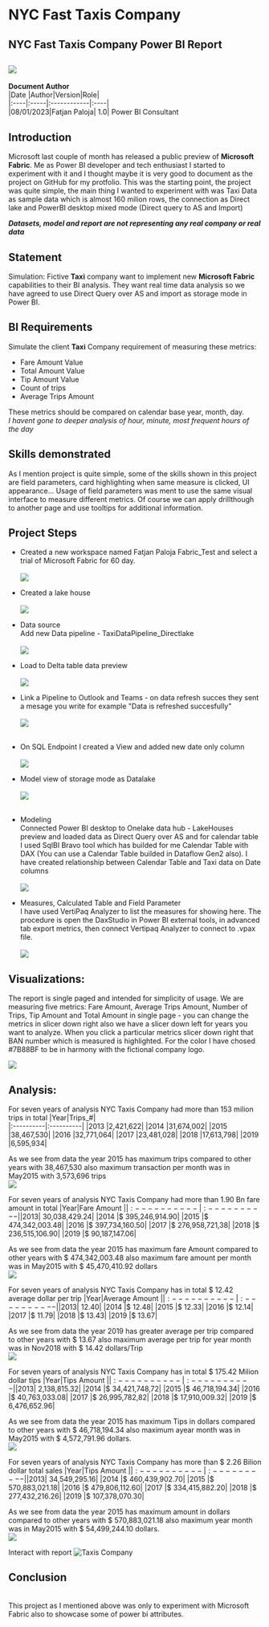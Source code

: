 
# **NYC Fast Taxis Company**
## **NYC Fast Taxis Company Power BI Report**

![](TaxiPhoto.jpg)
---
**Document Author**                                                   
|Date |Author|Version|Role|                   
|:----|:-----|:------------|:----|                                        
|08/01/2023|Fatjan Paloja| 1.0| Power BI Consultant 
## Introduction

Microsoft last couple of month has released a public preview of **Microsoft Fabric**. Me as Power BI developer and tech enthusiast I started to experiment with it and I thought maybe it is very good to document as the project on GitHub for my protfolio. This was the starting point, the project was quite simple, the main thing I wanted to experiment with was Taxi Data as sample data which is almost 160 milion rows, the connection as Direct lake and PowerBI desktop mixed mode (Direct query to AS and Import)

**_Datasets, model and report are not representing any real company or real data_**

## Statement

Simulation:
Fictive **Taxi** company want to implement new **Microsoft Fabric** capabilities to their BI analysis. They want real time data analysis so we have agreed to use Direct Query over AS and import as storage mode in Power BI.
  
## BI Requirements

Simulate the client **Taxi** Company requirement of measuring these metrics:
- Fare Amount Value
- Total Amount Value
- Tip Amount Value
- Count of trips
- Average Trips Amount

These metrics should be compared on calendar base year, month, day.
<br />
_I havent gone to deeper analysis of hour, minute, most frequent hours of the day_
  
## Skills demonstrated

As I mention project is quite simple, some of the skills shown in this project are field parameters, card highlighting when same measure is clicked, UI appearance... Usage of field parameters was ment to use the same visual interface to measure different metrics. Of course we can apply drillthough to another page and use tooltips for additional information.
## Project Steps

- Created a new workspace named Fatjan Paloja Fabric_Test and select a trial of Microsoft Fabric for 60 day.
  <br />
  <br />
 ![](Workspace_settings.png)

- Created a lake house
  <br />
  <br />
 ![](LakeHouse.png)
- Data source
  <br />
  Add new Data pipeline - TaxiDataPipeline_Directlake
  <br />
  <br />
![](PipelineData.png)
- Load to Delta table data preview
  <br />
  <br />
  ![](DeltaTablePreview.png)

- Link a Pipeline to Outlook and Teams - on data refresh succes they sent a mesage you write for example "Data is refreshed succesfully"
  <br />
  <br />
  ![](PipelinetoTeams.png)
  <br />
  <br />
- On SQL Endpoint I created a View and added new date only column
  <br />
  <br />
  ![](SQl_endpoint.png)

- Model view of storage mode as Datalake
  <br />
  <br />
   ![](DirectLakePicture.png)
  <br />
  <br />

- Modeling
  <br />
  Connected Power BI desktop to Onelake data hub - LakeHouses preview and loaded data as Direct Query over AS and for calendar table I used SqlBI Bravo tool which has builded for me Calendar Table with DAX (You can use a Calendar Table builded in Dataflow Gen2 also). I have created relationship between Calendar Table and Taxi data on Date columns
  <br />
  <br />
![](DataModel.png)

- Measures, Calculated Table and Field Parameter
  <br />
  I have used VertiPaq Analyzer to list the measures for showing here. The procedure is open the DaxStudio in Power BI external tools, in advanced tab export metrics, then connect Vertipaq Analyzer to connect to .vpax file.
  <br />
  <br />
  ![](Measures.png)

## Visualizations:

  The report is single paged and intended for simplicity of usage. We are measuring five metrics: Fare Amount, Average Trips Amount, Number of Trips, Tip Amount and Total Amount in single page - you can change the metrics in slicer down right also we have a slicer down left for years you want to analyze.
When you click a particular metrics slicer down right that BAN number which is measured is highlighted. For the color I have chosed #7B88BF to be in harmony with the fictional company logo.
  <br />

  ![](GifTest.gif)
    <br />
 ## Analysis:
For seven years of analysis NYC Taxis Company had more than 153 milion trips in total
|Year|Trips_#|              
|:----------|:----------|
|2013   |2,421,622|
|2014  |31,674,002|
|2015  |38,467,530|
|2016  |32,771,064|
|2017  |23,481,028|
|2018  |17,613,798|
|2019   |6,595,934|
   
As we see from data the year 2015 has maximum trips compared to other years with 38,467,530 also maximum transaction per month was in May2015 with 
3,573,696 trips
<br /> 
![](TripsAnalysis.png)
 
For seven years of analysis NYC Taxis Company had more than 1.90 Bn fare amount in total
|Year|Fare Amount $|              
|:----------|:----------|
|2013   |$ 30,038,429.24|
|2014  |$ 395,246,914.90|
|2015  |$ 474,342,003.48|
|2016  |$ 397,734,160.50|
|2017  |$ 276,958,721,38|
|2018  |$ 236,515,106.90|
|2019  |$ 90,187,147.06|
   
As we see from data the year 2015 has maximum fare Amount compared to other years with $ 474,342,003.48 also maximum fare amount per month was in May2015 with $ 45,470,410.92 dollars
<br /> 
![](FareAmount.png)


For seven years of analysis NYC Taxis Company has in total $ 12.42 average dollar per trip
|Year|Average Amount $|              
|:----------|:----------|
|2013   |$ 12.40|
|2014   |$ 12.48|
|2015   |$ 12.33|
|2016   |$ 12.14|
|2017   |$ 11.79|
|2018   |$ 13.43|
|2019   |$ 13.67|
   
As we see from data the year 2019 has greater average per trip compared to other years with $ 13.67 also maximum average per trip for year month was in Nov2018 with $ 14.42 dollars/Trip
<br /> 
![](AverageTrips.png)


For seven years of analysis NYC Taxis Company has in total $ 175.42 Milion dollar tips
|Year|Tips Amount $|              
|:----------|:----------|
|2013   |$ 2,138,815.32|
|2014   |$ 34,421,748,72|
|2015   |$ 46,718,194.34|
|2016   |$ 40,763,033.08|
|2017   |$ 26,995,782,82|
|2018   |$ 17,910,009.32|
|2019   |$ 6,476,652.96|
   
As we see from data the year 2015 has maximum Tips in dollars compared to other years with $ 46,718,194.34 also maximum ayear month was in May2015 with $ 4,572,791.96 dollars.
<br /> 
![](Tips.png)


For seven years of analysis NYC Taxis Company has more than $ 2.26 Bilion dollar total sales
|Year|Tips Amount $|              
|:----------|:----------|
|2013   |$ 34,549,295.16|
|2014   |$ 460,439,902.70|
|2015   |$ 570,883,021.18|
|2016   |$ 479,806,112.60|
|2017   |$ 334,415,882.20|
|2018   |$ 277,432,216.26|
|2019   |$ 107,378,070.30|
   
As we see from data the year 2015 has maximum amount in dollars compared to other years with $ 570,883,021.18 also maximum year month was in May2015 with $ 54,499,244.10 dollars.
<br /> 
![](Total.png)



Interact with report 
![Taxis Company](https://img.shields.io/badge/Taxis%20Company-Power%20BI%20Report-ffbe0b?labelColor=7B88BF&style=flat&logo=PowerBI&logoColor=Yellow)

 
## Conclusion
 <br />
This project as I mentioned above was only to experiment with Microsoft Fabric also to showcase some of power bi attributes. 

